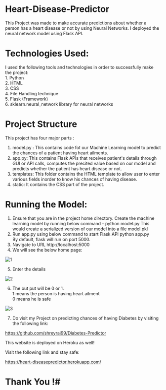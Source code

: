 # Heart-Disease-Predictor #
  This Project was made to make accurate predictions about whether a person has a heart disease or not by using Neural Networks.
  I deployed the neural network model using Flask API.
 
# Technologies Used: #
  I used the following tools and technologies in order to successfully make the project: <br />
    1. Python <br />
    2. HTML <br />
    3. CSS <br />
    4. File Handling technique <br />
    5. Flask (Framework) <br />
    6. sklearn.neural_network library for neural networks <br />
   
  # Project Structure #
   This project has four major parts :
   1. model.py : This contains code fot our Machine Learning model to predict the chances of a patient having heart ailments. 
   2. app.py: This contains Flask APIs that receives patient's details through GUI or API calls, computes the precited value based on      our model and predicts whether the patient has heart disease or not.
   3. templates: This folder contains the HTML template to allow user to enter various fields inorder to know his chances of having        disease. 
   4. static: It contains the CSS part of the project. 
    
  # Running the Model: #
   1. Ensure that you are in the project home directory. Create the machine learning model by running below command -
   python model.py 
   This would create a serialized version of our model into a file model.pkl 
   2. Run app.py using below command to start Flask API 
   python app.py <br />
   By default, flask will run on port 5000. 
   3. Navigate to URL http://localhost:5000   
   4. We will see the below home page: 
   
   
   ![1](https://user-images.githubusercontent.com/51885421/83054548-34bffc80-a070-11ea-8952-b9a526707945.png)
   
   
   5. Enter the details <br />   
   
   ![2](https://user-images.githubusercontent.com/51885421/83054774-8e282b80-a070-11ea-82eb-6165409ea42b.png)
   
   
   6. The out put will be 0 or 1. <br />
      1 means the person is having heart ailment <br />
      0 means he is safe  <br />
      

   ![3](https://user-images.githubusercontent.com/51885421/83054908-c2035100-a070-11ea-94f2-d00d37dc7322.png)
   
   
   7. Do visit my Project on predicting chances of having Diabetes by visiting the following link:
   
   
   https://github.com/shreyrai99/Diabetes-Predictor
   
   
   This website is deployed on Heroku as well! 
   
   
   Visit the following link and stay safe:
   
   
   https://heart-diseasepredictor.herokuapp.com/
   
   
   # Thank You !#
 
